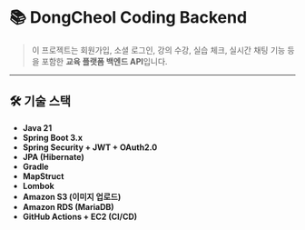 # 📚 DongCheol Coding Backend

> 이 프로젝트는 회원가입, 소셜 로그인, 강의 수강, 실습 체크, 실시간 채팅 기능 등을 포함한 **교육 플랫폼 백엔드 API**입니다.

---

## 🛠️ 기술 스택

- **Java 21**
- **Spring Boot 3.x**
- **Spring Security + JWT + OAuth2.0**
- **JPA (Hibernate)**
- **Gradle**
- **MapStruct**
- **Lombok**
- **Amazon S3 (이미지 업로드)**
- **Amazon RDS (MariaDB)**
- **GitHub Actions + EC2 (CI/CD)**
